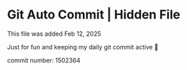 # Git Auto Commit | Hidden File

This file was added Feb 12, 2025

Just for fun and keeping my daily git commit active 🤪

commit number: 1502364

